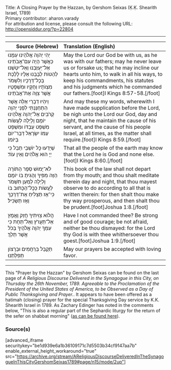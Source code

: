 <html>
<head></head>
<body>
Title: A Closing Prayer by the Ḥazzan, by Gershom Seixas (Ḳ.Ḳ. Shearith Israel, 1789)<br />
Primary contributor: aharon.varady<br />
For attribution and license, please consult the following URL: <a href="http://opensiddur.org/?p=22804">http://opensiddur.org/?p=22804</a>
<p />
<hr />

<table style="margin-left: auto;margin-right: auto;" class="draggable">
<thead><tr><th id="x" style="text-align: right;">Source (Hebrew)</th><th style="text-align: left;">Translation (English)</th></tr></thead>
<tbody>
<tr><td style="vertical-align:top;">
<div class="liturgy"><span lang="he">
יְהִי יְהוָה אֱלֹהֵינוּ עִמָּנוּ כַּאֲשֶׁר הָיָה עִם־אֲבֹתֵינוּ 
אַל־יַעַזְבֵנוּ וְאַל־יִטְּשֵׁנוּ׃
לְהַטּוֹת לְבָבֵנוּ אֵלָיו 
לָלֶכֶת בְּכָל־דְּרָכָיו 
וְלִשְׁמֹר מִצְוֺתָיו 
וְחֻקָּיו וּמִשְׁפָּטָיו אֲשֶׁר צִוָּה אֶת־אֲבֹתֵינוּ׃
</span></div></td>
 
<td style="vertical-align:top;">
<div class="english">
May the Lord our God be with us, as he was with our fathers; 
may he never leave us or forsake us; 
that he may incline our hearts unto him, 
to walk in all his ways, 
to keep his commandments, 
his statutes and his judgments which he commanded our fathers.[foot]I Kings 8:57-58.[/foot] 
</div></td></tr>


<tr><td style="vertical-align:top;">
<div class="liturgy"><span lang="he">
וְיִהְיוּ דְבָרַי אֵלֶּה 
אֲשֶׁר הִתְחַנַּנְתִּי לִפְנֵי יְהוָה 
קְרֹבִים אֶל־יְהוָה אֱלֹהֵינוּ יוֹמָם וָלָיְלָה 
לַעֲשׂוֹת מִשְׁפַּט עַבְדּוֹ 
וּמִשְׁפַּט עַמּוֹ יִשְׂרָאֵל 
דְּבַר־יוֹם בְּיוֹמוֹ׃
</span></div></td>
 
<td style="vertical-align:top;">
<div class="english">
And may these my words, 
wherewith I have made supplication before the Lord, 
be nigh unto the Lord our God, day and night, 
that he maintain the cause of his servant, 
and the cause of his people Israel, 
at all times, as the matter shall require.[foot]I Kings 8:59.[/foot]
</div></td></tr>


<tr><td style="vertical-align:top;">
<div class="liturgy"><span lang="he">
שֶׁיֵדְעוּ כׇּל יוֹשְׁבֵי תֵבֵל
כִּי יְיָ הוּא אֱלֹהִים וְאֵין עוֹד׃
</span></div></td>
 
<td style="vertical-align:top;">
<div class="english">
That all the people of the earth may know
that the Lord he is God and none else.[foot]I Kings 8:60.[/foot]
</div></td></tr>


<tr><td style="vertical-align:top;">
<div class="liturgy"><span lang="he">
לֹא־יָמוּשׁ סֵפֶר הַתּוֹרָה הַזֶּה מִפִּיךָ 
וְהָגִיתָ בּוֹ יוֹמָם וָלַיְלָה 
לְמַעַן תִּשְׁמֹר לַעֲשׂוֹת כְּכָל־הַכָּתוּב בּוֹ 
כִּי־אָז תַּצְלִיחַ אֶת־דְּרָכֶךָ 
וְאָז תַּשְׂכִּיל׃
</span></div></td>
 
<td style="vertical-align:top;">
<div class="english">
This book of the law shall not depart from thy mouth; 
and thou shalt meditate therein day and night, 
that thou mayest observe to do according to all that is written therein: 
for then shalt thou make thy way prosperous, 
and then shalt thou be prudent.[foot]Joshua 1:8.[/foot]
</div></td></tr>


<tr><td style="vertical-align:top;">
<div class="liturgy"><span lang="he">
הֲלוֹא צִוִּיתִיךָ 
חֲזַק וֶאֱמָץ 
אַל־תַּעֲרֹץ וְאַל־תֵּחָת 
כִּי עִמְּךָ יְהוָה אֱלֹהֶיךָ 
בְּכֹל אֲשֶׁר תֵּלֵךְ׃
</span></div></td>
 
<td style="vertical-align:top;">
<div class="english">
Have I not commanded thee? 
Be strong and of good courage;
be not afraid, neither be thou dismayed: 
for the Lord thy God is with thee 
whithersoever thou goest.[foot]Joshua 1:9.[/foot]
</div></td></tr>


<tr><td style="vertical-align:top;">
<div class="liturgy"><span lang="he">
תְּקֻבַּל בְּרַחֲמִים וּבְרָצוֹן תְּפִלָּתֵנוּ׃
</span></div></td>
 
<td style="vertical-align:top;">
<div class="english">
May our prayers be accepted with loving favor.
</div></td></tr>
</tbody></table>

<hr />

This "Prayer by the Ḥazzan" by Gershom Seixas can be found on the last page of <em>A Religious Discourse Delivered in the Synagogue in this City, on Thursday the 26th November, 1789. Agreeable to the Proclamation of the President of the United States of America, to be Observed as a Day of Public Thanksgiving and Prayer.</em>. It appears to have been offered as a ḥatimah (closing) prayer for the special Thanksgiving Day service by K.K. Shearith Israel in 1789. As Zachary Edinger has noted in the comments below, "This is also a regular part of the Sephardic liturgy for the return of the sefer on shabbat morning" (<a href="https://archive.org/details/DavidDeSolaPoolSederTefilotBookOfPrayer1960/page/n450/mode/2up">as can be found here</a>).

<h3>Source(s)</h3>

[advanced_iframe securitykey="be1d939e6a1b36109171c7d5503b34cf9147aa7b" enable_external_height_workaround="true" src="https://archive.org/stream/AReligiousDiscourseDeliveredInTheSynagogueInThisCityGershomSeixas1789#page/n15/mode/2up"]

&nbsp;
</body>
</html>